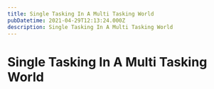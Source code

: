 ```yaml
---
title: Single Tasking In A Multi Tasking World
pubDatetime: 2021-04-29T12:13:24.000Z
description: Single Tasking In A Multi Tasking World
---
```


# Single Tasking In A Multi Tasking World
